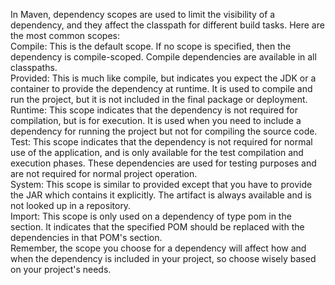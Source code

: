 In Maven, dependency scopes are used to limit the visibility of a dependency, and they affect the classpath for different build tasks. Here are the most common scopes:  
Compile: This is the default scope. If no scope is specified, then the dependency is compile-scoped. Compile dependencies are available in all classpaths.  
Provided: This is much like compile, but indicates you expect the JDK or a container to provide the dependency at runtime. It is used to compile and run the project, but it is not included in the final package or deployment.  
Runtime: This scope indicates that the dependency is not required for compilation, but is for execution. It is used when you need to include a dependency for running the project but not for compiling the source code.  
Test: This scope indicates that the dependency is not required for normal use of the application, and is only available for the test compilation and execution phases. These dependencies are used for testing purposes and are not required for normal project operation.  
System: This scope is similar to provided except that you have to provide the JAR which contains it explicitly. The artifact is always available and is not looked up in a repository.  
Import: This scope is only used on a dependency of type pom in the <dependencyManagement> section. It indicates that the specified POM should be replaced with the dependencies in that POM's <dependencyManagement> section.  
Remember, the scope you choose for a dependency will affect how and when the dependency is included in your project, so choose wisely based on your project's needs.